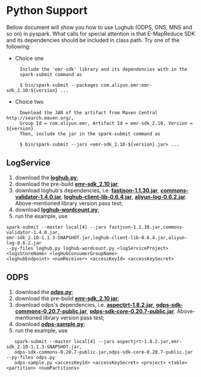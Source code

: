 # Python Support

Bellow document will show you how to use Loghub (ODPS, ONS, MNS and so on) in pyspark. What calls for special attention is that E-MapReduce SDK and its dependencies should be included in class path. Try one of the following:

- Choice one

```
     Include the 'emr-sdk' library and its dependencies with in the
     spark-submit command as

     $ bin/spark-submit --packages com.aliyun.emr:emr-sdk_2.10:${version} ...
```  

- Choice two

```
	 Download the JAR of the artifact from Maven Central http://search.maven.org/,
     Group Id = com.aliyun.emr, Artifact Id = emr-sdk_2.10, Version = ${version}.
     Then, include the jar in the spark-submit command as

     $ bin/spark-submit --jars <emr-sdk_2.10-${version}.jar> ...
```

## LogService

1. download the [**loghub.py**](https://github.com/aliyun/aliyun-emapreduce-sdk/blob/master/sdk/src/main/python/pyspark/streaming/loghub.py);
2. download the pre-build [**emr-sdk_2.10 jar**](https://github.com/aliyun/aliyun-emapreduce-sdk/blob/master/prebuild);
3. download loghub's dependencies, i.e. [**fastjson-1.1.30.jar**](http://mvnrepository.com/artifact/com.alibaba/fastjson/1.1.30), [**commons-validator-1.4.0.jar**](http://mvnrepository.com/artifact/commons-validator/commons-validator/1.4.0), [**loghub-client-lib-0.6.4.jar**](http://mvnrepository.com/artifact/com.aliyun.openservices/loghub-client-lib/0.6.4), [**aliyun-log-0.6.2.jar**](http://mvnrepository.com/artifact/com.aliyun.openservices/aliyun-log/0.6.2). Above-mentioned library version pass test;
4. download [**loghub-wordcount.py**](https://github.com/aliyun/aliyun-emapreduce-sdk/blob/master/examples/src/main/python/streaming/loghub-wordcount.py);
5. run the example, use 
```
spark-submit --master local[4] --jars fastjson-1.1.30.jar,commons-validator-1.4.0.jar,
emr-sdk_2.10-1.1.3-SNAPSHOT.jar,loghub-client-lib-0.6.4.jar,aliyun-log-0.6.2.jar  
--py-files loghub.py loghub-wordcount.py <logServiceProject> <logsStoreName> <logHubConsumerGroupName> 
<loghubEndpoint> <numReceiver> <accessKeyId> <accessKeySecret>
```

## ODPS

1. download the [**odps.py**](https://github.com/aliyun/aliyun-emapreduce-sdk/blob/master/sdk/src/main/python/pyspark/odps.py);
2. download the pre-build [**emr-sdk_2.10 jar**](https://github.com/aliyun/aliyun-emapreduce-sdk/blob/master/prebuild);
3. download odps's dependencies, i.e. [**aspectjrt-1.8.2.jar**](http://mvnrepository.com/artifact/org.aspectj/aspectjrt/1.8.2), [**odps-sdk-commons-0.20.7-public.jar**](http://mvnrepository.com/artifact/com.aliyun.odps/odps-sdk-commons/0.20.7-public), [**odps-sdk-core-0.20.7-public.jar**](http://mvnrepository.com/artifact/com.aliyun.odps/odps-sdk-core/0.20.7-public). Above-mentioned library version pass test;
4. download [**odps-sample.py**](https://github.com/aliyun/aliyun-emapreduce-sdk/blob/master/examples/src/main/python/odps-sample.py);
5. run the example, use
```
   spark-submit --master local[4] --jars aspectjrt-1.8.2.jar,emr-sdk_2.10-1.1.3-SNAPSHOT.jar,
   odps-sdk-commons-0.20.7-public.jar,odps-sdk-core-0.20.7-public.jar --py-files odps.py  
   odps-sample.py <accessKeyId> <accessKeySecret> <project> <table> <partition> <numPartitions>
```
 